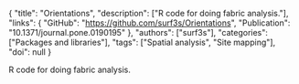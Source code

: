 {
  "title": "Orientations",
  "description": ["R code for doing fabric analysis."],
  "links": {
    "GitHub": "https://github.com/surf3s/Orientations",
    "Publication": "10.1371/journal.pone.0190195"
  },
  "authors": ["surf3s"],
  "categories": ["Packages and libraries"],
  "tags": ["Spatial analysis", "Site mapping"],
  "doi": null
}

<!-- Generated by csv2md.R – do not edit by hand -->

R code for doing fabric analysis.